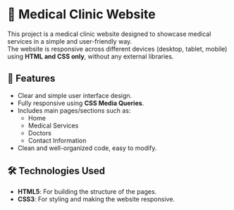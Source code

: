 # 🏥 Medical Clinic Website

This project is a medical clinic website designed to showcase medical services in a simple and user-friendly way.  
The website is responsive across different devices (desktop, tablet, mobile) using **HTML and CSS only**, without any external libraries.



## 📌 Features
- Clear and simple user interface design.
- Fully responsive using **CSS Media Queries**.
- Includes main pages/sections such as:
  - Home
  - Medical Services
  - Doctors
  - Contact Information
- Clean and well-organized code, easy to modify.



## 🛠️ Technologies Used
- **HTML5**: For building the structure of the pages.
- **CSS3**: For styling and making the website responsive.

